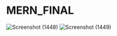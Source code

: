 # MERN_FINAL

![Screenshot (1448)](https://user-images.githubusercontent.com/92502144/222947020-0f488e08-6a26-4bf9-8aa4-5d6f5dc4ec3e.png)
![Screenshot (1449)](https://user-images.githubusercontent.com/92502144/222947021-a905e6c7-3b93-4032-b45f-85d7fb8cfb34.png)
